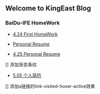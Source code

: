 ## Welcome to KingEast Blog  

### BaiDu-IFE HomeWork  

- [4.24 First HomeWork](https://colabearwd.github.io/4-24.html)

- [Personal Resume](https://colabearwd.github.io/personal-resume.html)

- [4.25 Personal Resume](https://colabearwd.github.io/person.html)

[] 添加渐变条纹

- [5.05 个人简历](https://colabearwd.github.io/person505.html)

[] 添加a链接的link-visited-hover-active效果